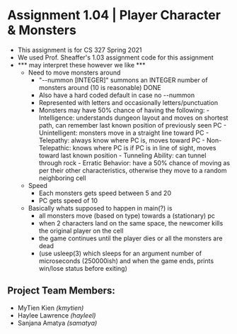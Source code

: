 # Assignment 1.04 | Player Character & Monsters
- This assignment is for CS 327 Spring 2021
- We used Prof. Sheaffer's 1.03 assignment code for this assignment 
-   *** may interpret these however we like ***
      - Need to move monsters around
          - "--nummon [INTEGER]" summons an INTEGER number of monsters around (10 is reasonable) DONE
          - Also have a hard coded default in case no --nummon
          - Represented with letters and occasionally letters/punctuation
          - Monsters may have 50% chance of having the following:
                - Intelligence: understands dungeon layout and moves on shortest path, can remember last known position
                  of previously seen PC
                - Unintelligent: monsters move in a straight line toward PC
                - Telepathy: always know where PC is, moves toward PC
                - Non-Telepathic: knows where PC is if PC is in line of sight, moves toward last known position
                - Tunneling Ability: can tunnel through rock
                - Erratic Behavior: have a 50% chance of moving as per their other characteristics,
                  otherwise they move to a random neighboring cell
      - Speed
        - Each monsters gets speed between 5 and 20
        - PC gets speed of 10
      - Basically whats supposed to happen in main(?) is
        - all monsters move (based on type) towards a (stationary) pc
        - when 2 characters land on the same space, the newcomer kills the original player on the cell
        - the game continues until the player dies or all the monsters are dead
        - (use usleep(3) which sleeps for an argument number of microseconds (250000ish) and when the game ends, prints win/lose status before exiting)

## Project Team Members:
- MyTien Kien *(kmytien)*
- Haylee Lawrence *(hayleel)*
- Sanjana Amatya *(samatya)*

